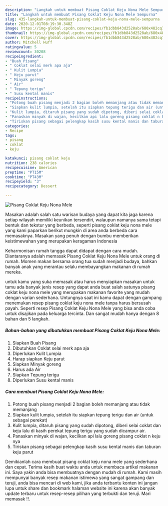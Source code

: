 ```yaml
---
description: "Langkah untuk membuat Pisang Coklat Keju Nona Mele Sempurna"
title: "Langkah untuk membuat Pisang Coklat Keju Nona Mele Sempurna"
slug: 435-langkah-untuk-membuat-pisang-coklat-keju-nona-mele-sempurna
date: 2020-12-01T08:19:30.348Z
image: https://img-global.cpcdn.com/recipes/fb1dbb843d2528ab/680x482cq70/pisang-coklat-keju-nona-mele-foto-resep-utama.jpg
thumbnail: https://img-global.cpcdn.com/recipes/fb1dbb843d2528ab/680x482cq70/pisang-coklat-keju-nona-mele-foto-resep-utama.jpg
cover: https://img-global.cpcdn.com/recipes/fb1dbb843d2528ab/680x482cq70/pisang-coklat-keju-nona-mele-foto-resep-utama.jpg
author: Mitchell Huff
ratingvalue: 5
reviewcount: 30208
recipeingredient:
- "Buah Pisang"
- " Coklat selai merk apa aja"
- " Kulit Lumpia"
- " Keju parut"
- " Minyak goreng"
- " Air"
- " Tepung terigu"
- " Susu kental manis"
recipeinstructions:
- "Potong buah pisang menjadi 2 bagian boleh memanjang atau tidak memanjang"
- "Siapkan kulit lumpia, setelah itu siapkan tepung terigu dan air (untuk sebagai perekat)"
- "Kulit lumpia, ditaruh pisang yang sudah dipotong, diberi selai coklat dan keju lalu di kasih perekat tepung terigu yang sudah dicampur air."
- "Panaskan minyak di wajan, kecilkan api lalu goreng pisang coklat n keju nya"
- "Tiriskan pisang sebagai pelengkap kasih susu kental manis dan taburan keju parut"
categories:
- Recipe
tags:
- pisang
- coklat
- keju

katakunci: pisang coklat keju 
nutrition: 238 calories
recipecuisine: American
preptime: "PT15M"
cooktime: "PT43M"
recipeyield: "3"
recipecategory: Dessert

---
```



![Pisang Coklat Keju Nona Mele](https://img-global.cpcdn.com/recipes/fb1dbb843d2528ab/680x482cq70/pisang-coklat-keju-nona-mele-foto-resep-utama.jpg)

Masakan adalah salah satu warisan budaya yang dapat kita jaga karena setiap wilayah memiliki keunikan tersendiri, walaupun namanya sama tetapi bentuk dan tekstur yang berbeda, seperti pisang coklat keju nona mele yang kami paparkan berikut mungkin di area anda berbeda cara memasaknya. Masakan yang penuh dengan bumbu memberikan keistimewahan yang merupakan keragaman Indonesia



Keharmonisan rumah tangga dapat didapat dengan cara mudah. Diantaranya adalah memasak Pisang Coklat Keju Nona Mele untuk orang di rumah. Momen makan bersama orang tua sudah menjadi budaya, bahkan banyak anak yang merantau selalu membayangkan makanan di rumah mereka.

untuk kamu yang suka memasak atau harus menyiapkan masakan untuk tamu ada banyak jenis resep yang dapat anda buat salah satunya pisang coklat keju nona mele yang merupakan makanan favorite yang mudah dengan varian sederhana. Untungnya saat ini kamu dapat dengan gampang menemukan resep pisang coklat keju nona mele tanpa harus bersusah payah.
Seperti resep Pisang Coklat Keju Nona Mele yang bisa anda coba untuk disajikan pada keluarga tercinta. Dan sangat mudah hanya dengan 8 bahan dan 5 langkah.


<!--inarticleads1-->

##### Bahan-bahan yang dibutuhkan membuat Pisang Coklat Keju Nona Mele:

1. Siapkan Buah Pisang
1. Dibutuhkan  Coklat selai merk apa aja
1. Diperlukan  Kulit Lumpia
1. Harap siapkan  Keju parut
1. Siapkan  Minyak goreng
1. Harus ada  Air
1. Siapkan  Tepung terigu
1. Diperlukan  Susu kental manis




<!--inarticleads2-->

##### Cara membuat  Pisang Coklat Keju Nona Mele:

1. Potong buah pisang menjadi 2 bagian boleh memanjang atau tidak memanjang
1. Siapkan kulit lumpia, setelah itu siapkan tepung terigu dan air (untuk sebagai perekat)
1. Kulit lumpia, ditaruh pisang yang sudah dipotong, diberi selai coklat dan keju lalu di kasih perekat tepung terigu yang sudah dicampur air.
1. Panaskan minyak di wajan, kecilkan api lalu goreng pisang coklat n keju nya
1. Tiriskan pisang sebagai pelengkap kasih susu kental manis dan taburan keju parut




Demikianlah cara membuat pisang coklat keju nona mele yang sederhana dan cepat. Terima kasih buat waktu anda untuk membaca artikel makanan ini. Saya yakin anda bisa membuatnya dengan mudah di rumah. Kami masih mempunyai banyak resep makanan istimewa yang sangat gampang dan teruji, anda bisa mencari di web kami, jika anda terbantu konten ini jangan lupa untuk share dan bookmark halaman website ini karena akan banyak update terbaru untuk resep-resep pilihan yang terbukti dan teruji. Mari memasak !!. 
